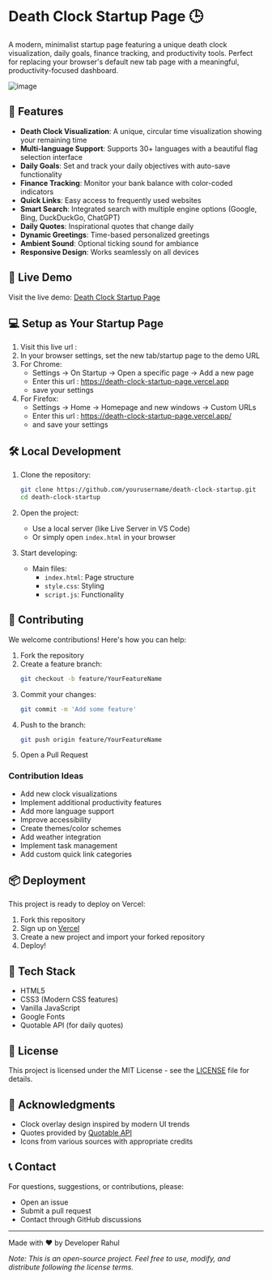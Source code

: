 # Death Clock Startup Page 🕒

A modern, minimalist startup page featuring a unique death clock visualization, daily goals, finance tracking, and productivity tools. Perfect for replacing your browser's default new tab page with a meaningful, productivity-focused dashboard.

![image](https://github.com/user-attachments/assets/c9e25688-d53c-42a8-bdd3-8e6139c9177d)

## 🌟 Features

- **Death Clock Visualization**: A unique, circular time visualization showing your remaining time
- **Multi-language Support**: Supports 30+ languages with a beautiful flag selection interface
- **Daily Goals**: Set and track your daily objectives with auto-save functionality
- **Finance Tracking**: Monitor your bank balance with color-coded indicators
- **Quick Links**: Easy access to frequently used websites
- **Smart Search**: Integrated search with multiple engine options (Google, Bing, DuckDuckGo, ChatGPT)
- **Daily Quotes**: Inspirational quotes that change daily
- **Dynamic Greetings**: Time-based personalized greetings
- **Ambient Sound**: Optional ticking sound for ambiance
- **Responsive Design**: Works seamlessly on all devices

## 🚀 Live Demo

Visit the live demo: [Death Clock Startup Page](https://death-clock-startup-page.vercel.app/)

## 💻 Setup as Your Startup Page

1. Visit this live url : 
2. In your browser settings, set the new tab/startup page to the demo URL
3. For Chrome:
   - Settings → On Startup → Open a specific page → Add a new page
   - Enter this url : https://death-clock-startup-page.vercel.app
   - save your settings 
4. For Firefox:
   - Settings → Home → Homepage and new windows → Custom URLs
   - Enter this url : https://death-clock-startup-page.vercel.app/
   - and save your settings

## 🛠️ Local Development

1. Clone the repository:
   ```bash
   git clone https://github.com/yourusername/death-clock-startup.git
   cd death-clock-startup
   ```

2. Open the project:
   - Use a local server (like Live Server in VS Code)
   - Or simply open `index.html` in your browser

3. Start developing:
   - Main files:
     - `index.html`: Page structure
     - `style.css`: Styling
     - `script.js`: Functionality

## 🤝 Contributing

We welcome contributions! Here's how you can help:

1. Fork the repository
2. Create a feature branch:
   ```bash
   git checkout -b feature/YourFeatureName
   ```
3. Commit your changes:
   ```bash
   git commit -m 'Add some feature'
   ```
4. Push to the branch:
   ```bash
   git push origin feature/YourFeatureName
   ```
5. Open a Pull Request

### Contribution Ideas

- Add new clock visualizations
- Implement additional productivity features
- Add more language support
- Improve accessibility
- Create themes/color schemes
- Add weather integration
- Implement task management
- Add custom quick link categories

## 📦 Deployment

This project is ready to deploy on Vercel:

1. Fork this repository
2. Sign up on [Vercel](https://vercel.com)
3. Create a new project and import your forked repository
4. Deploy!

## 🔧 Tech Stack

- HTML5
- CSS3 (Modern CSS features)
- Vanilla JavaScript
- Google Fonts
- Quotable API (for daily quotes)

## 📄 License

This project is licensed under the MIT License - see the [LICENSE](LICENSE) file for details.

## 🙏 Acknowledgments

- Clock overlay design inspired by modern UI trends
- Quotes provided by [Quotable API](https://github.com/lukePeavey/quotable)
- Icons from various sources with appropriate credits

## 📞 Contact

For questions, suggestions, or contributions, please:
- Open an issue
- Submit a pull request
- Contact through GitHub discussions

---

Made with ❤️ by Developer Rahul

*Note: This is an open-source project. Feel free to use, modify, and distribute following the license terms.* 
